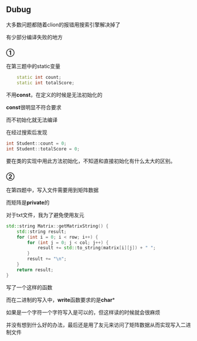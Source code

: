 ## Dubug

大多数问题都随着clion的报错用搜索引擎解决掉了

有少部分编译失败的地方

### ①

在第三题中的static变量

```cpp
    static int count;
    static int totalScore;
```

不用**const**，在定义的时候是无法初始化的

**const**很明显不符合要求

而不初始化就无法编译

在经过搜索后发现

```cpp
int Student::count = 0;
int Student::totalScore = 0;
```

要在类的实现中用此方法初始化，不知道和直接初始化有什么太大的区别。

### ②

在第四题中，写入文件需要用到矩阵数据

而矩阵是**private**的

对于txt文件，我为了避免使用友元

```cpp
std::string Matrix::getMatrixString() {
    std::string result;
    for (int i = 0; i < row; i++) {
        for (int j = 0; j < col; j++) {
            result += std::to_string(matrix[i][j]) + " ";
        }
        result += "\n";
    }
    return result;
}
```

写了一个这样的函数

而在二进制的写入中，**write**函数要求的是**char***

如果是一个字符一个字符写入是可以的，但这样读的时候就会很麻烦

并没有想到什么好的办法，最后还是用了友元来访问了矩阵数据从而实现写入二进制文件